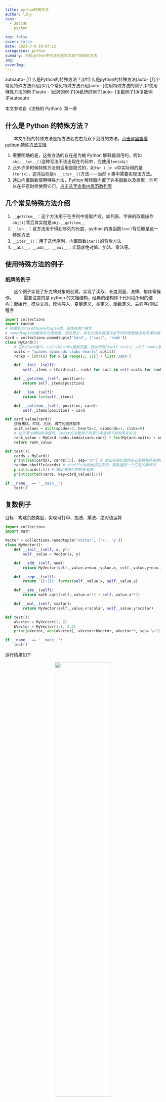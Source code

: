 ```yaml
---
title: python特殊方法
author: lihy
tags:
  - 2021春
  - python

top: false
cover: false
date: 2021-3-9 19:07:22
categories: python
summary: 介绍python中方法名左右为双下划线的方法
img:
coverImg:
---
```


<!-- TOC -->autoauto- [什么是Python的特殊方法？](#什么是python的特殊方法)auto- [几个常见特殊方法介绍](#几个常见特殊方法介绍)auto- [使用特殊方法的例子](#使用特殊方法的例子)auto    - [纸牌的例子](#纸牌的例子)auto- [复数例子](#复数例子)autoauto<!-- /TOC -->

本文参考自《流畅的 Python》第一章

## 什么是 Python 的特殊方法？

&emsp;&emsp;本文所指的特殊方法是指方法名左右为双下划线的方法，[点击这里查看 python 特殊方法文档](https://docs.python.org/3/reference/datamodel.html)

1. 需要明确的是，这些方法的存在是为被 Python 解释器调用的。例如`obj.__len__()`这种写法不该出现在代码中，应使用`len(obj)`
2. 此外许多时候特殊方法的调用是隐式的，如`for i in x`中实际用的是`iter(x)`，这背后则是`x.__iter__()`方法——当然 x 类中需要实现该方法。
3. 通过内置函数使用特殊方法，Python 解释器内置了许多函数以及类型，你可以在任意时候使用它们，[点击这里查看内置函数列表](https://docs.python.org/zh-cn/3/library/functions.html)

## 几个常见特殊方法介绍

1. `__getitem__`：这个方法用于在序列中提取片段，如列表、字典的取值操作`obj[i]`背后其实就是`obj.__getitem__`
2. `__len__`：该方法用于得到序列的长度，python 内置函数`len()`背后即是这一特殊方法
3. `__iter__()`：用于迭代序列，内置函数`iter()`的背后方法
4. `__abs__, __add__, __mul__`：实现求绝对值、加法、乘法等。

## 使用特殊方法的例子

### 纸牌的例子

&emsp;&emsp;这个例子实现了扑克牌对象的创建，实现了读取、长度测量、洗牌、排序等操作。
&emsp;&emsp;需要注意的是 python 的文档结构，经典的结构即下代码段所用的结构：起始行、模块文档、模块导入、变量定义、类定义、函数定义、主程序/测试程序

```python
import collections
import random
# 构建名为Card的namedtuple类，该类有两个属性
# namedtuple创建具名元组类型，顾名思义，具名元组与普通元组不同的是数据点有简单的属性
Card = collections.namedtuple('Card', ['suit', 'rank'])
class MyCard():
    # 在MyCard类中，suits和ranks是类变量，因此所有的self.suits, self.ranks与MyCard.suits, MyCard.ranks等价
    suits = "spades diamonds clubs hearts".split()
    ranks = [str(x) for x in range(2, 11)] + list('JQKA')

    def __init__(self):
        self._items = [Card(suit, rank) for suit in self.suits for rank in self.ranks]

    def __getitem__(self, position):
        return self._items[position]

    def __len__(self):
        return len(self._items)

    def __setitem__(self, position, card):
        self._items[position] = card

def card_value(card):
    按照黑桃、红桃、方块、梅花的顺序排序
    suit_values = dict(spades=3, hearts=2, diamonds=1, clubs=0)
    # 在计算卡牌的排序值时，index方法使用了列表元素查询下标的简洁方法
    rank_value = MyCard.ranks.index(card.rank) * len(MyCard.suits) + suit_values[card.suit]
    return rank_value

def test():
    cards = MyCard()
    print(len(cards), cards[:5], sep='\n') # 输出初始化后的前五张牌和扑克牌的顺序
    random.shuffle(cards) # shuffle为就地打乱序列，而非返回一个打乱的新序列
    print(cards[:5]) # 输出洗牌后的前五张牌
    print(sorted(cards, key=card_value)[:5])

if __name__ == '__main__':
    test()
```

## 复数例子

目标：构建负数类型，实现可打印、加法、乘法、绝对值运算

```python
import collections
import math

Vector = collections.namedtuple('Vector', ['x', 'y'])
class MyVector():
    def __init__(self, x, y):
        self._value = Vector(x, y)

    def __add__(self, num):
        return MyVector(self._value.x+num._value.x, self._value.y+num._value.y)

    def __repr__(self):
        return '{}+{}j'.format(self._value.x, self._value.y)

    def __abs__(self):
        return math.sqrt(self._value.x**2 + self._value.y**2)

    def __mul__(self, scalar):
        return MyVector(self._value.x*scalar, self._value.y*scalar)

def test():
    aVector = MyVector(1, 2)
    bVector = MyVector(1.1, 2.2)
    print(aVector, abs(aVector), aVector+bVector, aVector*3, sep='\n')

if __name__ == '__main__':
    test()
```

运行结果如下

<center>
<img src="https://img-blog.csdnimg.cn/20210309160015391.png" align="middle" width=60%>
